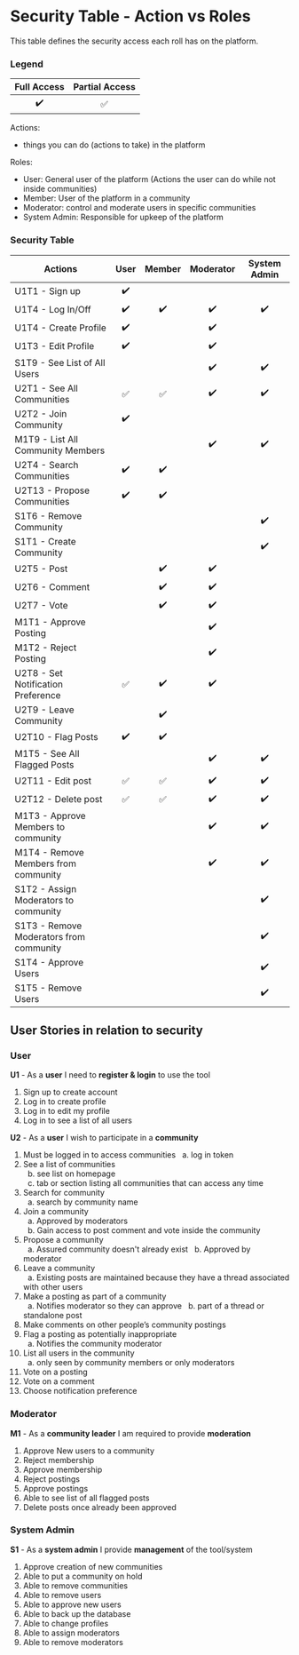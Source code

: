 # Security Table - Action vs Roles
This table defines the security access each roll has on the platform.  
  
### Legend
| Full Access | Partial Access |
| :---: | :---: |
| :heavy_check_mark: | :white_check_mark: |

Actions:
- things you can do (actions to take) in the platform  
  
Roles:
- User: General user of the platform (Actions the user can do while not inside communities)
- Member: User of the platform in a community
- Moderator: control and moderate users in specific communities
- System Admin: Responsible for upkeep of the platform
  
### Security Table

| Actions |  User  | Member | Moderator | System Admin |
| --- | :---: | :---: | :---: | :---: |
| U1T1 - Sign up | :heavy_check_mark: | | | |
| U1T4 - Log In/Off | :heavy_check_mark: | :heavy_check_mark: | :heavy_check_mark: | :heavy_check_mark: |
| U1T4 - Create Profile | :heavy_check_mark: |  | :heavy_check_mark: | |
| U1T3 - Edit Profile | :heavy_check_mark: |  | :heavy_check_mark: | |
| S1T9 - See List of All Users | | | :heavy_check_mark: | :heavy_check_mark: |
| U2T1 - See All Communities | :white_check_mark: | :white_check_mark: | :heavy_check_mark: | :heavy_check_mark: |
| U2T2 - Join Community | :heavy_check_mark: | | | |
| M1T9 - List All Community Members |  | | :heavy_check_mark: | :heavy_check_mark: |
| U2T4 - Search Communities | :heavy_check_mark: | :heavy_check_mark: | | |
| U2T13 - Propose Communities | :heavy_check_mark: | :heavy_check_mark: | | |
| S1T6 - Remove Community| | | | :heavy_check_mark: |
| S1T1 - Create Community| | | | :heavy_check_mark: |
| U2T5 - Post | | :heavy_check_mark: | :heavy_check_mark: | |
| U2T6 - Comment | | :heavy_check_mark: | :heavy_check_mark: | |
| U2T7 - Vote | | :heavy_check_mark: | :heavy_check_mark: | |
| M1T1 - Approve Posting | | | :heavy_check_mark: |  |
| M1T2 - Reject Posting| | | :heavy_check_mark: | |
| U2T8 - Set Notification Preference | :white_check_mark: | :heavy_check_mark: | :heavy_check_mark: | |
| U2T9 - Leave Community| | :heavy_check_mark: | | |
| U2T10 - Flag Posts | :heavy_check_mark: | :heavy_check_mark: | | |
| M1T5 - See All Flagged Posts| | | :heavy_check_mark: | :heavy_check_mark: |
| U2T11 - Edit post | :white_check_mark: | :white_check_mark: | :heavy_check_mark: | :heavy_check_mark: |
| U2T12 - Delete post | :white_check_mark: | :white_check_mark: | :heavy_check_mark: | :heavy_check_mark: |
| M1T3 - Approve Members to community | | | :heavy_check_mark: | :heavy_check_mark: |
| M1T4 - Remove Members from community | | | :heavy_check_mark: | :heavy_check_mark: |
| S1T2 - Assign  Moderators to community | | | | :heavy_check_mark: |
| S1T3 - Remove  Moderators from community | | | | :heavy_check_mark: |
| S1T4 - Approve Users| | | | :heavy_check_mark: |
| S1T5 - Remove Users| | | | :heavy_check_mark: |


## User Stories in relation to security
  
### User
**U1** - As a **user** I need to **register & login** to use the tool
1)	Sign up to create account
2)	Log in to create profile
3)	Log in to edit my profile
4)	Log in to see a list of all users  
  
  
**U2** - As a **user** I wish to participate in a **community**
1) Must be logged in to access communities
&nbsp; a. log in token
2)	See a list of communities  
&nbsp; b.       see list on homepage   
&nbsp; c.       tab or section listing all communities that can access any time
3) Search for community  
&nbsp; a. search by community name
4)	Join a community  
&nbsp; a. Approved by moderators  
&nbsp; b. Gain access to post comment and vote inside the community
5)	Propose a community  
&nbsp; a. Assured community doesn't already exist
&nbsp; b. Approved by moderator
6)	Leave a community  
&nbsp; a.	Existing posts are maintained because they have a thread associated with other users
7)	Make a posting as part of a community  
&nbsp; a. Notifies moderator so they can approve
&nbsp; b. part of a thread or standalone post
8)	Make comments on other people’s community postings
9)	Flag a posting as potentially inappropriate  
&nbsp; a.	Notifies the community moderator
10)	List all users in the community  
&nbsp; a. only seen by community members or only moderators
11)	Vote on a posting
12)	Vote on a comment
13) Choose notification preference  

### Moderator
 
**M1** - As a **community leader** I am required to provide **moderation** 
1)	Approve New users to a community
2)	Reject membership
3) Approve membership
4)	Reject postings  
5) Approve postings
6) Able to see list of all flagged posts
7) Delete posts once already been approved
  
### System Admin 
**S1** - As a **system admin** I provide **management** of the tool/system
1)	Approve creation of new communities
2)	Able to put a community on hold
3)	Able to remove communities
4)	Able to remove users
5)	Able to approve new users
6)	Able to back up the database
7)	Able to change profiles
8) Able to assign moderators
9) Able to remove moderators


